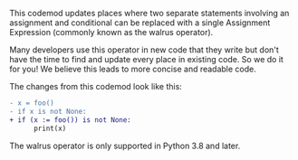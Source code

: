 This codemod updates places where two separate statements involving an assignment
and conditional can be replaced with a single Assignment Expression (commonly
known as the walrus operator).

Many developers use this operator in new code that they write but don't have
the time to find and update every place in existing code. So we do it for you!
We believe this leads to more concise and readable code.

The changes from this codemod look like this:

```diff
- x = foo()
- if x is not None:
+ if (x := foo()) is not None:
      print(x)
```

The walrus operator is only supported in Python 3.8 and later.
